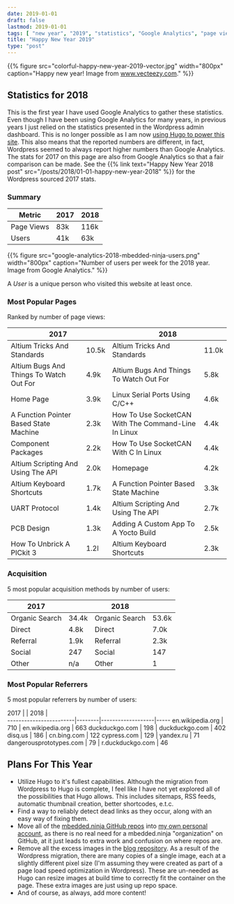 ```yaml
---
date: 2019-01-01
draft: false
lastmod: 2019-01-01
tags: [ "new year", "2019", "statistics", "Google Analytics", "page view", "user", "referral", "acquisition", "Wordpress", "Hugo", "GitHub", "blog" ]
title: "Happy New Year 2019"
type: "post"
---
```


{{% figure src="colorful-happy-new-year-2019-vector.jpg" width="800px" caption="Happy new year! Image from www.vecteezy.com." %}}

## Statistics for 2018

This is the first year I have used Google Analytics to gather these statistics. Even though I have been using Google Analytics for many years, in previous years I just relied on the statistics presented in the Wordpress admin dashboard. This is no longer possible as I am now [using Hugo to power this site](/posts/2018/12-15-site-migration-to-hugo-complete/). This also means that the reported numbers are different, in fact, Wordpress seemed to always report higher numbers than Google Analytics. The stats for 2017 on this page are also from Google Analytics so that a fair comparison can be made. See the {{% link text="Happy New Year 2018 post" src="/posts/2018/01-01-happy-new-year-2018" %}} for the Wordpress sourced 2017 stats.

### Summary

Metric      | 2017  | 2018 |
------------|-------|------|
Page Views  | 83k   | 116k |
Users       | 41k   | 63k  |

{{% figure src="google-analytics-2018-mbedded-ninja-users.png" width="800px" caption="Number of users per week for the 2018 year. Image from Google Analytics." %}}

A _User_ is a unique person who visited this website at least once.

### Most Popular Pages

Ranked by number of page views:

<div class="table-wrapper">
<table>
    <thead>
        <tr>
            <th colspan="2">2017</th>
            <th colspan="2">2018</th>
        </tr>
    </thead>
    <tbody>
        <tr>
            <td>Altium Tricks And Standards</td>
            <td>10.5k</td>
            <td>Altium Tricks And Standards</td>
            <td>11.0k</td>
        </tr>
        <tr>
            <td>Altium Bugs And Things To Watch Out For</td>
            <td>4.9k</td>
            <td>Altium Bugs And Things To Watch Out For</td>
            <td>5.8k</td>
        </tr>
        <tr>
            <td>Home Page</td>
            <td>3.9k</td>
            <td>Linux Serial Ports Using C/C++</td>
            <td>4.6k</td>
        </tr>
        <tr>
            <td>A Function Pointer Based State Machine</td>
            <td>2.3k</td>
            <td>How To Use SocketCAN With The Command-Line In Linux</td>
            <td>4.4k</td>
        </tr>
        <tr>
            <td>Component Packages</td>
            <td>2.2k</td>
            <td>How To Use SocketCAN With C In Linux</td>
            <td>4.4k</td>
        </tr>
        <tr>
            <td>Altium Scripting And Using The API</td>
            <td>2.0k</td>
            <td>Homepage</td>
            <td>4.2k</td>
        </tr>
        <tr>
            <td>Altium Keyboard Shortcuts</td>
            <td>1.7k</td>
            <td>A Function Pointer Based State Machine</td>
            <td>3.3k</td>
        </tr>
        <tr>
            <td>UART Protocol</td>
            <td>1.4k</td>
            <td>Altium Scripting And Using The API</td>
            <td>2.7k</td>
        </tr>
        <tr>
            <td>PCB Design</td>
            <td>1.3k</td>
            <td>Adding A Custom App To A Yocto Build</td>
            <td>2.5k</td>
        </tr>
        <tr>
            <td>How To Unbrick A PICkit 3</td>
            <td>1.2l</td>
            <td>Altium Keyboard Shortcuts</td>
            <td>2.3k</td>
        </tr>
    </tbody>
</table>
</div>

### Acquisition

5 most popular acquisition methods by number of users:

2017            |       | 2018            |        |
----------------|-------|-----------------|--------|
Organic Search  | 34.4k | Organic Search  | 53.6k  |
Direct          | 4.8k  | Direct          | 7.0k   |
Referral        | 1.9k  | Referral        | 2.3k   |
Social          | 247   | Social          | 147    |
Other           | n/a   | Other           | 1      |

### Most Popular Referrers

5 most popular referrers by number of users:

2017                    |        | 2018              |     
------------------------|--------|-------------------|-----
en.wikipedia.org        | 710    | en.wikipedia.org  | 663
duckduckgo.com          | 198    | duckduckgo.com    | 402
disq.us                 | 186    | cn.bing.com       | 122
cypress.com             | 129    | yandex.ru         | 71
dangerousprototypes.com | 79     | r.duckduckgo.com  | 46

## Plans For This Year

* Utilize Hugo to it's fullest capabilities. Although the migration from Wordpress to Hugo is complete, I feel like I have not yet explored all of the possibilities that Hugo allows. This includes sitemaps, RSS feeds, automatic thumbnail creation, better shortcodes, e.t.c.
* Find a way to reliably detect dead links as they occur, along with an easy way of fixing them.
* Move all of the [mbedded.ninja GitHub repos](https://github.com/mbedded-ninja/) into [my own personal account](https://github.com/gbmhunter), as there is no real need for a mbedded.ninja "organization" on GitHub, at it just leads to extra work and confusion on where repos are.
* Remove all the excess images in the [blog repository](https://github.com/gbmhunter/blog/issues). As a result of the Wordpress migration, there are many copies of a single image, each at a slightly different pixel size (I'm assuming they were created as part of a page load speed optimization in Wordpress). These are un-needed as Hugo can resize images at build time to correctly fit the container on the page. These extra images are just using up repo space.
* And of course, as always, add more content!